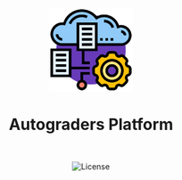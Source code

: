 <p align="center">
  <a href="">
    <img width="150" height="150" src="https://raw.githubusercontent.com/autograders/logo/main/logo/graders.png">
  </a>
</p>

<h1 align="center">Autograders Platform</h1>

<br>

<p align="center">
  <img alt="License" src="https://img.shields.io/github/license/autograders/garage" />
</p>
